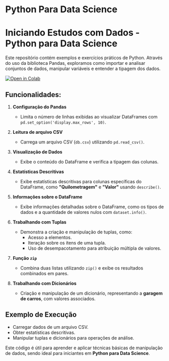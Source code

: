 # Python Para Data Science

# Iniciando Estudos com Dados - Python para Data Science

Este repositório contém exemplos e exercícios práticos de Python. Através do uso da biblioteca Pandas, exploramos como importar e analisar conjuntos de dados, manipular variáveis e entender a tipagem dos dados.

[![Open in Colab](https://colab.research.google.com/assets/colab-badge.svg)](https://colab.research.google.com/)

## Funcionalidades:

1. **Configuração do Pandas**
   - Limita o número de linhas exibidas ao visualizar DataFrames com `pd.set_option('display.max_rows', 10)`.

2. **Leitura de arquivo CSV**
   - Carrega um arquivo CSV (`db.csv`) utilizando `pd.read_csv()`.

3. **Visualização de Dados**
   - Exibe o conteúdo do DataFrame e verifica a tipagem das colunas.

4. **Estatísticas Descritivas**
   - Exibe estatísticas descritivas para colunas específicas do DataFrame, como **"Quilometragem"** e **"Valor"** usando `describe()`.

5. **Informações sobre o DataFrame**
   - Exibe informações detalhadas sobre o DataFrame, como os tipos de dados e a quantidade de valores nulos com `dataset.info()`.

6. **Trabalhando com Tuplas**
   - Demonstra a criação e manipulação de tuplas, como:
     - Acesso a elementos.
     - Iteração sobre os itens de uma tupla.
     - Uso de desempacotamento para atribuição múltipla de valores.

7. **Função `zip`**
   - Combina duas listas utilizando `zip()` e exibe os resultados combinados em pares.

8. **Trabalhando com Dicionários**
   - Criação e manipulação de um dicionário, representando a **garagem de carros**, com valores associados.

## Exemplo de Execução

- Carregar dados de um arquivo CSV.
- Obter estatísticas descritivas.
- Manipular tuplas e dicionários para operações de análise.

Este código é útil para aprender e aplicar técnicas básicas de manipulação de dados, sendo ideal para iniciantes em **Python para Data Science**.
